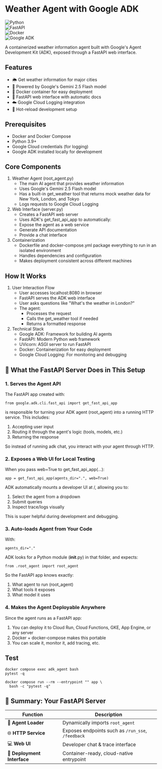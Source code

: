 # Weather Agent with Google ADK

![Python](https://img.shields.io/badge/python-3.9+-blue.svg)  
![FastAPI](https://img.shields.io/badge/FastAPI-0.68+-green.svg)  
![Docker](https://img.shields.io/badge/docker-compose-yellow.svg)  
![Google ADK](https://img.shields.io/badge/Google-ADK-red.svg)

A containerized weather information agent built with Google's Agent Development Kit (ADK), exposed through a FastAPI web interface.

## Features

- 🌦️ Get weather information for major cities
- 🤖 Powered by Google's Gemini 2.5 Flash model
- 🐳 Docker container for easy deployment
- 📡 FastAPI web interface with automatic docs
- ☁️ Google Cloud Logging integration
- 🔄 Hot-reload development setup

## Prerequisites

- Docker and Docker Compose
- Python 3.9+
- Google Cloud credentials (for logging)
- Google ADK installed locally for development

## Core Components

1. Weather Agent (root_agent.py)
   - The main AI agent that provides weather information
   - Uses Google's Gemini 2.5 Flash model
   - Has a built-in get_weather tool that returns mock weather data for New York, London, and Tokyo
   - Logs requests to Google Cloud Logging
2. Web Interface (server.py)
   - Creates a FastAPI web server
   - Uses ADK's get_fast_api_app to automatically:
   - Expose the agent as a web service
   - Generate API documentation
   - Provide a chat interface
3. Containerization
   - Dockerfile and docker-compose.yml package everything to run in an isolated environment
   - Handles dependencies and configuration
   - Makes deployment consistent across different machines

## How It Works

1. User Interaction Flow
   - User accesses localhost:8080 in browser
   - FastAPI serves the ADK web interface
   - User asks questions like "What's the weather in London?"
   - The agent:
     - Processes the request
     - Calls the get_weather tool if needed
     - Returns a formatted response
2. Technical Stack
   - Google ADK: Framework for building AI agents
   - FastAPI: Modern Python web framework
   - UVicorn: ASGI server to run FastAPI
   - Docker: Containerization for easy deployment
   - Google Cloud Logging: For monitoring and debugging

## 🧠 What the FastAPI Server Does in This Setup

### 1. Serves the Agent API

The FastAPI app created with:

```
from google.adk.cli.fast_api import get_fast_api_app
```

is responsible for turning your ADK agent (root_agent) into a running HTTP service. This includes:

1. Accepting user input
2. Routing it through the agent's logic (tools, models, etc.)
3. Returning the response

So instead of running adk chat, you interact with your agent through HTTP.

### 2. Exposes a Web UI for Local Testing

When you pass web=True to get_fast_api_app(...):

```
app = get_fast_api_app(agents_dir=".", web=True)
```

ADK automatically mounts a developer UI at /, allowing you to:

1. Select the agent from a dropdown
2. Submit queries
3. Inspect trace/logs visually

This is super helpful during development and debugging.

### 3. Auto-loads Agent from Your Code

With:

```
agents_dir="."
```

ADK looks for a Python module (**init**.py) in that folder, and expects:

```
from .root_agent import root_agent
```

So the FastAPI app knows exactly:

1. What agent to run (root_agent)
2. What tools it exposes
3. What model it uses

### 4. Makes the Agent Deployable Anywhere

Since the agent runs as a FastAPI app:

1. You can deploy it to Cloud Run, Cloud Functions, GKE, App Engine, or any server
2. Docker + docker-compose makes this portable
3. You can scale it, monitor it, add tracing, etc.

## Test

```
docker compose exec adk_agent bash
pytest -q
```

```
docker compose run --rm --entrypoint "" app \
  bash -c "pytest -q"
```

## 🔁 Summary: Your FastAPI Server

| Function                    | Description                                       |
| --------------------------- | ------------------------------------------------- |
| 🧩 **Agent Loader**         | Dynamically imports `root_agent`                  |
| 🌐 **HTTP Service**         | Exposes endpoints such as `/run_sse`, `/feedback` |
| 💻 **Web UI**               | Developer chat & trace interface                  |
| 🚀 **Deployment Interface** | Container-ready, cloud-native entrypoint          |
